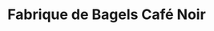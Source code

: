 ---
title: "Fabrique de Bagels Café Noir"
url: /magog/fabrique-de-bagels-cafe-noir/
shop: Bäckerei
---